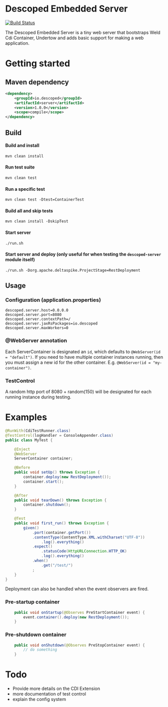 # Descoped Embedded Server

[![Build Status](https://travis-ci.org/descoped/descoped-server.svg?branch=master)](https://travis-ci.org/descoped/descoped-server)

The Descoped Embedded Server is a tiny web server that bootstraps Weld Cdi Container, Undertow and adds basic support for making a web application.

# Getting started

## Maven dependency

```xml
<dependency>
    <groupId>io.descoped</groupId>
    <artifactId>server</artifactId>
    <version>1.0.0</version>
    <scope>compile</scope>
</dependency>
```

## Build

#### Build and install
`mvn clean install`

#### Run test suite

`mvn clean test`

#### Run a specific test

`mvn clean test -Dtest=ContainerTest`

#### Build all and skip tests
`mvn clean install -DskipTest`

#### Start server

`./run.sh`

#### Start server and deploy (only useful for when testing the `descoped-server` module itself)

`./run.sh -Dorg.apache.deltaspike.ProjectStage=RestDeployment`

## Usage

### Configuration (application.properties)

```
descoped.server.host=0.0.0.0
descoped.server.port=8080
descoped.server.contextPath=/
descoped.server.jaxRsPackages=io.descoped
descoped.server.maxWorkers=0
```

### @WebServer annotation

Each ServerContainer is designated an `id`, which defaults to `@WebServer(id = "default")`. If you need to have multiple container instances running, then you must assign a new id for the other container. E.g. `@WebServer(id = "my-container")`.  

### TestControl

A random http port of 8080 + random(150) will be designated for each running instance during testing.



# Examples

```java
@RunWith(CdiTestRunner.class)
@TestControl(logHandler = ConsoleAppender.class)
public class MyTest {

    @Inject
    @WebServer
    ServerContainer container;

    @Before
    public void setUp() throws Exception {
        container.deploy(new RestDeployment());
        container.start();
    }

    @After
    public void tearDown() throws Exception {
        container.shutdown();
    }

    @Test
    public void first_run() throws Exception {
        given()
            .port(container.getPort())
            .contentType(ContentType.XML.withCharset("UTF-8"))
                .log().everything()
            .expect()
                .statusCode(HttpURLConnection.HTTP_OK)
                .log().everything()
            .when()
                .get("/test/")
            ;
    }        
}
```

Deployment can also be handled when the event observers are fired.

### Pre-startup container

```java
    public void onStartup(@Observes PreStartContainer event) {
        event.container().deploy(new RestDeployment());
    }
```

### Pre-shutdown container

```java
    public void onShutdown(@Observes PreStopContainer event) {
        // do something
    }
```

# Todo

* Provide more details on the CDI Extension
* more documentation of test control
* explain the config system

